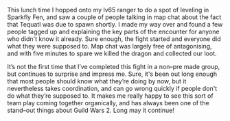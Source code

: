 This lunch time I hopped onto my lv65 ranger to do a spot of leveling in
Sparkfly Fen, and saw a couple of people talking in map chat about the fact
that Tequatl was due to spawn shortly. I made my way over and found a few
people tagged up and explaining the key parts of the encounter for anyone
who didn't know it already. Sure enough, the fight started and everyone did
what they were supposed to. Map chat was largely free of antagonising, and
with five minutes to spare we killed the dragon and collected our loot.

It’s not the first time that I’ve completed this fight in a non–pre made group,
but continues to surprise and impress me. Sure, it's been out long enough
that most people should know what they’re doing by now, but it nevertheless
takes coordination, and can go wrong quickly if people don't do what they’re
supposed to. It makes me really happy to see this sort of team play coming
together organically, and has always been one of the stand–out things about
Guild Wars 2. Long may it continue!
